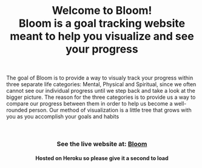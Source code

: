 <h1 align='center'>Welcome to Bloom!<br> Bloom is a goal tracking website meant to help you visualize and see your progress</h1>

&nbsp;

<p>The goal of Bloom is to provide a way to visualy track your progress within three separate life categories: Mental, Physical and Spiritual, since we often cannot see our individual progress until we step back and take a look at the bigger picture. The reason for the three categories is to provide us a way to compare our progress between them in order to help us become a well-rounded person. Our method of visualization is a little tree that grows with you as you accomplish your goals and habits </p>
           
&nbsp;

<h3 align='center'> See the live website at: 
<a href="https://full-bloom.in">Bloom</a>
</h3>
<h4 align='center'>Hosted on Heroku so please give it a second to load</h4>


&nbsp;
